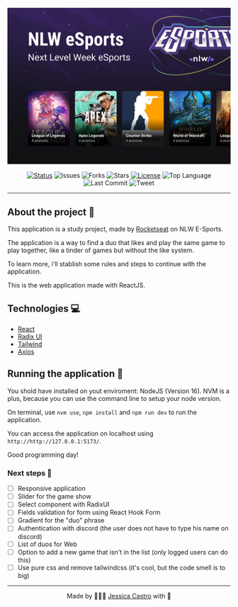 <p align="center">
 <img src="docs/Capa.png" alt="Project logo">
</p>

<div align="center">

[![Status](https://img.shields.io/badge/status-active-success.svg)]()
![Issues](https://img.shields.io/github/issues/jessicacastro/nlw-esports)
![Forks](https://img.shields.io/github/forks/jessicacastro/nlw-esports)
![Stars](https://img.shields.io/github/stars/jessicacastro/nlw-esports)
[![License](https://img.shields.io/badge/license-MIT-blue.svg)](/LICENSE)
![Top Language](https://img.shields.io/github/languages/top/jessicacastro/nlw-esports)
![Last Commit](https://img.shields.io/github/last-commit/jessicacastro/nlw-esports)
![Tweet](https://img.shields.io/twitter/url?url=https%3A%2F%2Fgithub.com%2Fjessicacastro%2Fnlw-esports)
</div>

---

## About the project 🚀

This application is a study project, made by [Rocketseat](https://rocketseat.com/) on NLW E-Sports.

The application is a way to find a duo that likes and play the same game to play together, like a tinder of games but without the like system.

To learn more, i'll stablish some rules and steps to continue with the application.

This is the web application made with ReactJS.

## Technologies 💻

- [React](https://beta.reactjs.org/)
- [Radix UI](https://www.radix-ui.com/)
- [Tailwind](https://tailwindcss.com/)
- [Axios](https://axios-http.com/ptbr/docs/intro)

## Running the application  🏁

You shold have installed on yout enviroment: NodeJS (Version 16). NVM is a plus, because you can use the command line to setup your node version.

On terminal, use `nvm use`, `npm install` and `npm run dev` to run the application.

You can access the application on localhost using `http://http://127.0.0.1:5173/`. 

Good programming day!

### Next steps 🎉 

- [ ] Responsive application
- [ ] Slider for the game show
- [ ] Select component with RadixUI
- [ ] Fields validation for form using React Hook Form
- [ ] Gradient for the "duo" phrase
- [ ] Authentication with discord (the user does not have to type his name on discord)
- [ ] List of duos for Web
- [ ] Option to add a new game that isn't in the list (only logged users can do this)
- [ ] Use pure css and remove tailwindcss (it's cool, but the code smell is to big)
---

<p align="center">Made by 👩🏾‍💻 <a href="https://linkedin.com/in/jessicacastros">Jessica Castro</a> with 💙</p>
